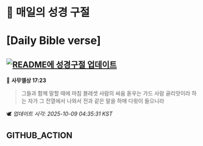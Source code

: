 # 🙏 매일의 성경 구절
# [Daily Bible verse]
## [![README에 성경구절 업데이트](https://github.com/DONGSUKA/first_test/actions/workflows/update-readme-bible.yml/badge.svg)](https://github.com/DONGSUKA/first_test/actions/workflows/update-readme-bible.yml)
<!-- START_BIBLE_VERSE -->
📖 **사무엘상 17:23**
> 그들과 함께 말할 때에 마침 블레셋 사람의 싸움 돋우는 가드 사람 골리앗이라 하는 자가 그 전열에서 나와서 전과 같은 말을 하매 다윗이 들으니라

🕊️ _업데이트 시각: 2025-10-09 04:35:31 KST_
  <!-- END_BIBLE_VERSE -->
## GITHUB_ACTION
